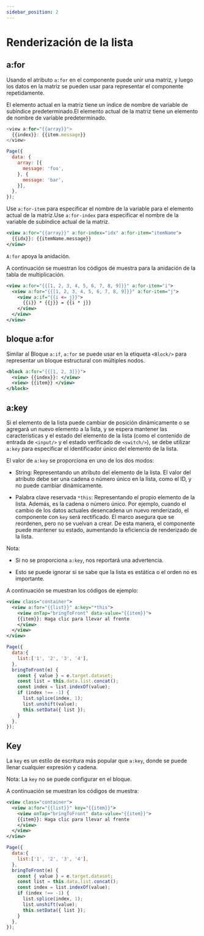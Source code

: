 ```yaml
---
sidebar_position: 2
---
```


# Renderización de la lista

## a:for

Usando el atributo ```a:for``` en el componente puede unir una matriz, y luego los datos en la matriz se pueden usar para representar el componente repetidamente.

El elemento actual en la matriz tiene un índice de nombre de variable de subíndice predeterminado.El elemento actual de la matriz tiene un elemento de nombre de variable predeterminado.

```js
<view a:for="{{array}}">
  {{index}}: {{item.message}}
</view>
```

```js
Page({
  data: {
    array: [{
      message: 'foo',
    }, {
      message: 'bar',
    }],
  },
});
```

Use ```a:for-item``` para especificar el nombre de la variable para el elemento actual de la matriz.Use ```a:for-index``` para especificar el nombre de la variable de subíndice actual de la matriz.

```xml
<view a:for="{{array}}" a:for-index="idx" a:for-item="itemName">
  {{idx}}: {{itemName.message}}
</view>
```

```A:for``` apoya la anidación.

A continuación se muestran los códigos de muestra para la anidación de la tabla de multiplicación.

```xml
<view a:for="{{[1, 2, 3, 4, 5, 6, 7, 8, 9]}}" a:for-item="i">
  <view a:for="{{[1, 2, 3, 4, 5, 6, 7, 8, 9]}}" a:for-item="j">
    <view a:if="{{i <= j}}">
      {{i}} * {{j}} = {{i * j}}
    </view>
  </view>
</view>
```

## bloque a:for

Similar al Bloque ```a:if```, ```a:for``` se puede usar en la etiqueta ```<Block/>``` para representar un bloque estructural con múltiples nodos.

```xml
<block a:for="{{[1, 2, 3]}}">
  <view> {{index}}: </view>
  <view> {{item}} </view>
</block>
```

## a:key

Si el elemento de la lista puede cambiar de posición dinámicamente o se agregará un nuevo elemento a la lista, y se espera mantener las características y el estado del elemento de la lista (como el contenido de entrada de `<input/>` y el estado verificado de `<switch/>`), se debe utilizar `a:key` para especificar el identificador único del elemento de la lista.

El valor de `a:key` se proporciona en uno de los dos modos:

* String: Representando un atributo del elemento de la lista. El valor del atributo debe ser una cadena o número único en la lista, como el ID, y no puede cambiar dinámicamente.

* Palabra clave reservada `*this`: Representando el propio elemento de la lista. Además, es la cadena o número único. Por ejemplo, cuando el cambio de los datos actuales desencadena un nuevo renderizado, el componente con ```key``` será rectificado. El marco asegura que se reordenen, pero no se vuelvan a crear. De esta manera, el componente puede mantener su estado, aumentando la eficiencia de renderizado de la lista.

Nota:

* Si no se proporciona `a:key`, nos reportará una advertencia.

* Esto se puede ignorar si se sabe que la lista es estática o el orden no es importante.

A continuación se muestran los códigos de ejemplo:

```xml
<view class="container">
  <view a:for="{{list}}" a:key="*this">
    <view onTap="bringToFront" data-value="{{item}}">
    {{item}}: Haga clic para llevar al frente
    </view>
  </view>
</view>
```

```js
Page({
  data:{
    list:['1', '2', '3', '4'],
  },
  bringToFront(e) {
    const { value } = e.target.dataset;
    const list = this.data.list.concat();
    const index = list.indexOf(value);
    if (index !== -1) {
      list.splice(index, 1);
      list.unshift(value);
      this.setData({ list });
    }
  },
});
```

## Key

La ```key``` es un estilo de escritura más popular que ```a:key```, donde se puede llenar cualquier expresión y cadena.

Nota: La ```key``` no se puede configurar en el bloque.

A continuación se muestran los códigos de muestra:

```xml
<view class="container">
  <view a:for="{{list}}" key="{{item}}">
    <view onTap="bringToFront" data-value="{{item}}">
    {{item}}: Haga clic para llevar al frente
    </view>
  </view>
</view>
```

```js
Page({
  data:{
    list:['1', '2', '3', '4'],
  },
  bringToFront(e) {
    const { value } = e.target.dataset;
    const list = this.data.list.concat();
    const index = list.indexOf(value);
    if (index !== -1) {
      list.splice(index, 1);
      list.unshift(value);
      this.setData({ list });
    }
  },
});
```